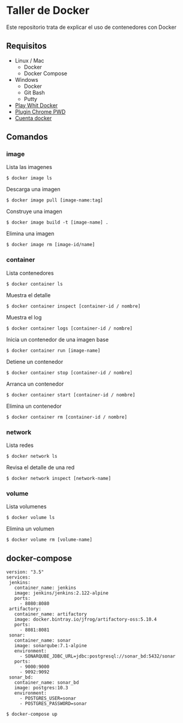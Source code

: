 #  Taller de Docker

Este repositorio trata de explicar el uso de contenedores con Docker

## Requisitos

- Linux / Mac
    - Docker
    - Docker Compose
- Windows
    - Docker
    - Git Bash
    - Putty
- [Play Whit Docker](http://play-with-docker.com)
- [Plugin Chrome PWD](https://chrome.google.com/webstore/detail/play-with-docker/kibbhpioncdhmamhflnnmfonadknnoan)
- [Cuenta docker](https://www.docker.com/)

## Comandos

### image

Lista las imagenes
```console
$ docker image ls
```

Descarga una imagen
```console
$ docker image pull [image-name:tag]
```

Construye una imagen
```console
$ docker image build -t [image-name] .
```

Elimina una imagen
```console
$ docker image rm [image-id/name]
```

### container

Lista contenedores
```console
$ docker container ls
```

Muestra el detalle
```console
$ docker container inspect [container-id / nombre]
```

Muestra el log
```console
$ docker container logs [container-id / nombre]
```

Inicia un contenedor de una imagen base
```console
$ docker container run [image-name]
```

Detiene un contenedor
```console
$ docker container stop [container-id / nombre]
```

Arranca un contenedor
```console
$ docker container start [container-id / nombre]
```

Elimina un contenedor
```console
$ docker container rm [container-id / nombre]
```

### network

Lista redes
```console
$ docker network ls
```

Revisa el detalle de una red
```console
$ docker network inspect [network-name]
```

### volume

Lista volumenes
```console
$ docker volume ls
```

Elimina un volumen
```console
$ docker volume rm [volume-name]
```

## docker-compose

```docker-compose
version: "3.5"
services:
 jenkins:
   container_name: jenkins
   image: jenkins/jenkins:2.122-alpine
   ports:
     - 8080:8080
 artifactory:
   container_name: artifactory
   image: docker.bintray.io/jfrog/artifactory-oss:5.10.4
   ports:
     - 8081:8081
 sonar:
   container_name: sonar
   image: sonarqube:7.1-alpine
   environment:
     - SONARQUBE_JDBC_URL=jdbc:postgresql://sonar_bd:5432/sonar
   ports:
     - 9000:9000
     - 9092:9092
 sonar_bd:
   container_name: sonar_bd
   image: postgres:10.3
   environment:
     - POSTGRES_USER=sonar
     - POSTGRES_PASSWORD=sonar
```

```console
$ docker-compose up
```